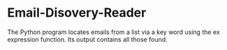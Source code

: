 # Email-Disovery-Reader
The Python program locates emails from a list via a key word using the ex expression function.  Its output contains all those found.
